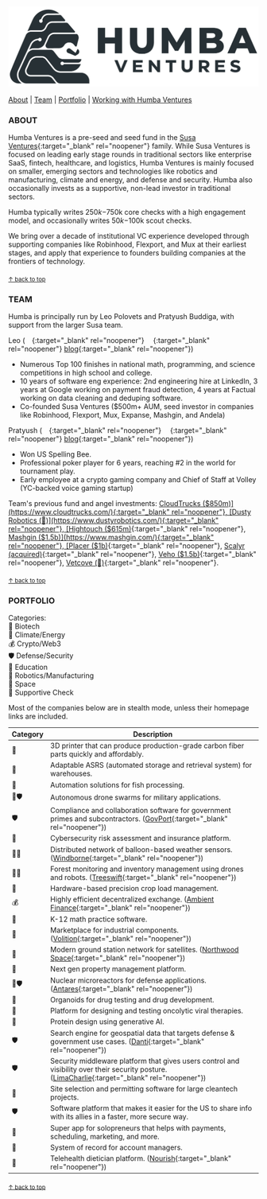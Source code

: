 <a href="#top"></a>
![Logo](humba_logo.png)

[About](https://humbaventures.com/#about) &#124; [Team](https://humbaventures.com/#team) &#124; [Portfolio](https://humbaventures.com/#portfolio) &#124; [Working with Humba Ventures](https://humbaventures.com/support)

### ABOUT

Humba Ventures is a pre-seed and seed fund in the [Susa Ventures](https://www.susaventures.com/){:target="_blank" rel="noopener"} family. While Susa Ventures is focused on leading early stage rounds in traditional sectors like enterprise SaaS, fintech, healthcare, and logistics, Humba Ventures is mainly focused on smaller, emerging sectors and technologies like robotics and manufacturing, climate and energy, and defense and security. Humba also occasionally invests as a supportive, non-lead investor in traditional sectors.

Humba typically writes $250k-$750k core checks with a high engagement model, and occasionally writes $50k-$100k scout checks.

We bring over a decade of institutional VC experience developed through supporting companies like Robinhood, Flexport, and Mux at their earliest stages, and apply that experience to founders building companies at the frontiers of technology.

<sub>[↑ back to top](#top)</sub>

### TEAM

Humba is principally run by Leo Polovets and Pratyush Buddiga, with support from the larger Susa team.

Leo ([<img src="../linkedin_logo.png" width="14" height="14">](https://www.linkedin.com/in/lpolovets/){:target="_blank" rel="noopener"} [<img src="../twitter_logo.png" width="14" height="14">](https://twitter.com/lpolovets){:target="_blank" rel="noopener"} [blog](https://www.codingvc.com){:target="_blank" rel="noopener"})
- Numerous Top 100 finishes in national math, programming, and science competitions in high school and college.
- 10 years of software eng experience: 2nd engineering hire at LinkedIn, 3 years at Google working on payment fraud detection, 4 years at Factual working on data cleaning and deduping software.
- Co-founded Susa Ventures ($500m+ AUM, seed investor in companies like Robinhood, Flexport, Mux, Expanse, Mashgin, and Andela)

Pratyush ([<img src="../linkedin_logo.png" width="14" height="14">](https://www.linkedin.com/in/pratyush-buddiga-9238b4156/){:target="_blank" rel="noopener"} [<img src="../twitter_logo.png" width="14" height="14">](https://twitter.com/pratyushbuddiga){:target="_blank" rel="noopener"} [blog](https://pratyushbuddiga.substack.com/){:target="_blank" rel="noopener"})
- Won US Spelling Bee.
- Professional poker player for 6 years, reaching \#2 in the world for tournament play.
- Early employee at a crypto gaming company and Chief of Staff at Volley (YC-backed voice gaming startup)


Team's previous fund and angel investments: [CloudTrucks ($850m)](https://www.cloudtrucks.com/){:target="_blank" rel="noopener"}, [Dusty Robotics (🤫)](https://www.dustyrobotics.com/){:target="_blank" rel="noopener"}, [Hightouch ($615m)](https://hightouch.com/){:target="_blank" rel="noopener"}, [Mashgin ($1.5b)](https://www.mashgin.com/){:target="_blank" rel="noopener"}, [Placer ($1b)](https://www.placer.ai/){:target="_blank" rel="noopener"}, [Scalyr (acquired)](https://www.dataset.com/){:target="_blank" rel="noopener"}, [Veho ($1.5b)](https://shipveho.com/){:target="_blank" rel="noopener"}, [Vetcove (🤫)](https://www.vetcove.com/){:target="_blank" rel="noopener"}.

<sub>[↑ back to top](#top)</sub>

### PORTFOLIO

Categories:<br>
🧬 Biotech<br>
🔋 Climate/Energy<br>
💰 Crypto/Web3<br>
🛡️ Defense/Security<br>
🏫 Education<br>
🤖 Robotics/Manufacturing<br>
🚀 Space<br>
🤝 Supportive Check

Most of the companies below are in stealth mode, unless their homepage links are included.

| Category | Description |
| --- | --- |
| 🤖 | 3D printer that can produce production-grade carbon fiber parts quickly and affordably. |
| 🤖 | Adaptable ASRS (automated storage and retrieval system) for warehouses. |
| 🤖 | Automation solutions for fish processing. |
| 🤖🛡️ | Autonomous drone swarms for military applications. |
| 🛡️ | Compliance and collaboration software for government primes and subcontractors. ([GovPort](https://www.govport.com/){:target="_blank" rel="noopener"}) |
| 🤖 | Cybersecurity risk assessment and insurance platform. |
| 🔋🤖 | Distributed network of balloon-based weather sensors. ([Windborne](https://windbornesystems.com/){:target="_blank" rel="noopener"}) |
| 🔋🤖 | Forest monitoring and inventory management using drones and robots. ([Treeswift](https://www.treeswift.com/){:target="_blank" rel="noopener"}) |
| 🤖 | Hardware-based precision crop load management. |
| 💰 | Highly efficient decentralized exchange. ([Ambient Finance](https://us.ambient.finance/){:target="_blank" rel="noopener"}) |
| 🏫 | K-12 math practice software. |
| 🤖 | Marketplace for industrial components. ([Volition](https://www.govolition.com/){:target="_blank" rel="noopener"}) |
| 🚀 | Modern ground station network for satellites. ([Northwood Space](https://www.northwoodspace.io/){:target="_blank" rel="noopener"}) |
| 🤝 | Next gen property management platform. |
| 🔋🛡️ | Nuclear microreactors for defense applications. ([Antares](https://www.antaresindustries.com/){:target="_blank" rel="noopener"}) |
| 🧬 | Organoids for drug testing and drug development. |
| 🧬 | Platform for designing and testing oncolytic viral therapies. |
| 🧬 | Protein design using generative AI. |
| 🛡️ | Search engine for geospatial data that targets defense & government use cases. ([Danti](https://danti.ai/){:target="_blank" rel="noopener"}) |
| 🛡️ | Security middleware platform that gives users control and visibility over their security posture. ([LimaCharlie](https://limacharlie.io/){:target="_blank" rel="noopener"}) |
| 🔋 | Site selection and permitting software for large cleantech projects. |
| 🛡️ | Software platform that makes it easier for the US to share info with its allies in a faster, more secure way. |
| 🤝 | Super app for solopreneurs that helps with payments, scheduling, marketing, and more. |
| 🤝 | System of record for account managers. |
| 🤝 | Telehealth dietician platform. ([Nourish](https://www.usenourish.com/){:target="_blank" rel="noopener"}) |

<sub>[↑ back to top](#top)</sub>
